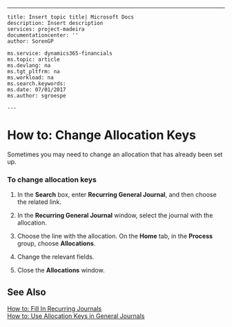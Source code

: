 ---
    title: Insert topic title| Microsoft Docs
    description: Insert description
    services: project-madeira
    documentationcenter: ''
    author: SorenGP

    ms.service: dynamics365-financials
    ms.topic: article
    ms.devlang: na
    ms.tgt_pltfrm: na
    ms.workload: na
    ms.search.keywords:
    ms.date: 07/01/2017
    ms.author: sgroespe

    ---
# How to: Change Allocation Keys
Sometimes you may need to change an allocation that has already been set up.  
  
### To change allocation keys  
  
1.  In the **Search** box, enter **Recurring General Journal**, and then choose the related link.  
  
2.  In the **Recurring General Journal** window, select the journal with the allocation.  
  
3.  Choose the line with the allocation. On the **Home** tab, in the **Process** group, choose **Allocations**.  
  
4.  Change the relevant fields.  
  
5.  Close the **Allocations** window.  
  
## See Also  
 [How to: Fill In Recurring Journals](../FullExperience/how-to-fill-in-recurring-journals.md)   
 [How to: Use Allocation Keys in General Journals](../FullExperience/how-to-use-allocation-keys-in-general-journals.md)